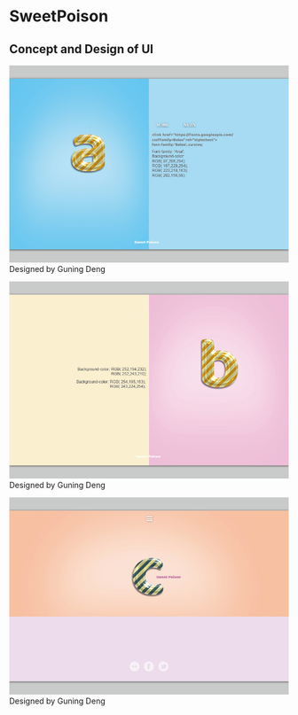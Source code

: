 # SweetPoison

## Concept and Design of UI

![Sweet Poison concept 1](https://github.com/Dengguning/imgworks/blob/master/sweetpoison/sweet_concept_1.jpg)
Designed by Guning Deng

![Sweet Poison concept 2](https://github.com/Dengguning/imgworks/blob/master/sweetpoison/sweet_concept_2.jpg)
Designed by Guning Deng

![Sweet Poison concept 3](https://github.com/Dengguning/imgworks/blob/master/sweetpoison/sweet_concept_3.jpg)
Designed by Guning Deng
